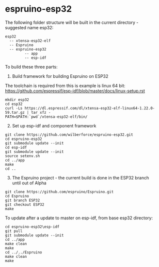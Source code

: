# espruino-esp32


The following folder structure will be built in the current directory - suggested name esp32:

```
esp32 
  -- xtensa-esp32-elf
  -- Espruino
  -- espruino-esp32
         -- app
         -- esp-idf
```
         
To build these three parts:

1. Build framework for building Espruino on ESP32

The toolchain is required from this is example is linux 64 bit:
https://github.com/espressif/esp-idf/blob/master/docs/linux-setup.rst

```
mkdir esp32
cd esp32
curl -Ls https://dl.espressif.com/dl/xtensa-esp32-elf-linux64-1.22.0-59.tar.gz | tar xfz -
PATH=$PATH:`pwd`/xtensa-esp32-elf/bin/
```

2. Set up esp-idf and component framework
```
git clone https://github.com/wilberforce/espruino-esp32.git
cd espruino-esp32
git submodule update --init
cd esp-idf
git submodule update --init
source setenv.sh
cd ../app
make
cd ..
```

3. The Espruino project - the current build is done in the ESP32 branch until out of Alpha
```
git clone https://github.com/espruino/Espruino.git
cd Espruino
git branch ESP32
git checkout ESP32
make
```

To update after a update to master on esp-idf, from base esp32 directory:
```
cd espruino-esp32\esp-idf
git pull
git submodule update --init
cd ../app
make clean
make
cd ../../Espruino
make clean
make
```
